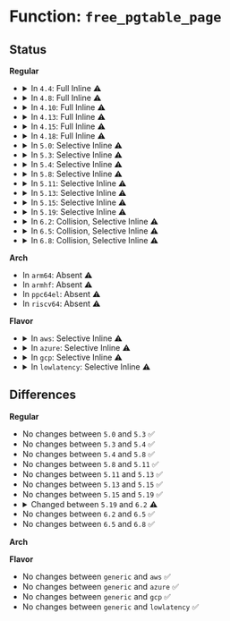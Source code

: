 # Function: <code>free_pgtable_page</code>

## Status
<b>Regular</b>
<ul>
<li>
<details>
<summary>In <code>4.4</code>: Full Inline ⚠️</summary>

**Collision:** Unique Static

**Inline:** Full

**Transformation:** False

**Instances:**

```
In drivers/iommu/intel-iommu.c (ffffffff8153656b)
Location: drivers/iommu/intel-iommu.c:656
Inline: True
Inline callers:
  - drivers/iommu/intel-iommu.c:dma_free_pagelist
  - drivers/iommu/intel-iommu.c:dma_pte_free_level
  - drivers/iommu/intel-iommu.c:dma_pte_free_pagetable
  - drivers/iommu/intel-iommu.c:free_dmar_iommu
  - drivers/iommu/intel-iommu.c:free_dmar_iommu
  - drivers/iommu/intel-iommu.c:free_dmar_iommu
  - drivers/iommu/intel-iommu.c:pfn_to_dma_pte
  - drivers/iommu/intel-iommu.c:intel_iommu_attach_device
```
</details>
</li>
<li>
<details>
<summary>In <code>4.8</code>: Full Inline ⚠️</summary>

**Collision:** Unique Static

**Inline:** Full

**Transformation:** False

**Instances:**

```
In drivers/iommu/intel-iommu.c (ffffffff8158f06a)
Location: drivers/iommu/intel-iommu.c:663
Inline: True
Inline callers:
  - drivers/iommu/intel-iommu.c:intel_iommu_attach_device
  - drivers/iommu/intel-iommu.c:free_dmar_iommu
  - drivers/iommu/intel-iommu.c:free_dmar_iommu
  - drivers/iommu/intel-iommu.c:free_dmar_iommu
  - drivers/iommu/intel-iommu.c:dma_free_pagelist
  - drivers/iommu/intel-iommu.c:dma_pte_free_pagetable
  - drivers/iommu/intel-iommu.c:dma_pte_free_level
  - drivers/iommu/intel-iommu.c:pfn_to_dma_pte
```
</details>
</li>
<li>
<details>
<summary>In <code>4.10</code>: Full Inline ⚠️</summary>

**Collision:** Unique Static

**Inline:** Full

**Transformation:** False

**Instances:**

```
In drivers/iommu/intel-iommu.c (ffffffff815bcb8a)
Location: drivers/iommu/intel-iommu.c:664
Inline: True
Inline callers:
  - drivers/iommu/intel-iommu.c:intel_iommu_attach_device
  - drivers/iommu/intel-iommu.c:free_dmar_iommu
  - drivers/iommu/intel-iommu.c:free_dmar_iommu
  - drivers/iommu/intel-iommu.c:free_dmar_iommu
  - drivers/iommu/intel-iommu.c:dma_free_pagelist
  - drivers/iommu/intel-iommu.c:dma_pte_free_pagetable
  - drivers/iommu/intel-iommu.c:dma_pte_free_level
  - drivers/iommu/intel-iommu.c:pfn_to_dma_pte
```
</details>
</li>
<li>
<details>
<summary>In <code>4.13</code>: Full Inline ⚠️</summary>

**Collision:** Unique Static

**Inline:** Full

**Transformation:** False

**Instances:**

```
In drivers/iommu/intel-iommu.c (ffffffff815d23da)
Location: drivers/iommu/intel-iommu.c:669
Inline: True
Inline callers:
  - drivers/iommu/intel-iommu.c:intel_iommu_attach_device
  - drivers/iommu/intel-iommu.c:free_dmar_iommu
  - drivers/iommu/intel-iommu.c:free_dmar_iommu
  - drivers/iommu/intel-iommu.c:free_dmar_iommu
  - drivers/iommu/intel-iommu.c:dma_free_pagelist
  - drivers/iommu/intel-iommu.c:dma_pte_free_pagetable
  - drivers/iommu/intel-iommu.c:dma_pte_free_level
  - drivers/iommu/intel-iommu.c:pfn_to_dma_pte
```
</details>
</li>
<li>
<details>
<summary>In <code>4.15</code>: Full Inline ⚠️</summary>

**Collision:** Unique Static

**Inline:** Full

**Transformation:** False

**Instances:**

```
In drivers/iommu/intel-iommu.c (ffffffff816391ba)
Location: drivers/iommu/intel-iommu.c:642
Inline: True
Inline callers:
  - drivers/iommu/intel-iommu.c:intel_iommu_attach_device
  - drivers/iommu/intel-iommu.c:free_dmar_iommu
  - drivers/iommu/intel-iommu.c:free_dmar_iommu
  - drivers/iommu/intel-iommu.c:free_dmar_iommu
  - drivers/iommu/intel-iommu.c:dma_free_pagelist
  - drivers/iommu/intel-iommu.c:dma_pte_free_pagetable
  - drivers/iommu/intel-iommu.c:dma_pte_free_level
  - drivers/iommu/intel-iommu.c:pfn_to_dma_pte
```
</details>
</li>
<li>
<details>
<summary>In <code>4.18</code>: Full Inline ⚠️</summary>

**Collision:** Unique Static

**Inline:** Full

**Transformation:** False

**Instances:**

```
In drivers/iommu/intel-iommu.c (ffffffff81674420)
Location: drivers/iommu/intel-iommu.c:644
Inline: True
Inline callers:
  - drivers/iommu/intel-iommu.c:intel_iommu_attach_device
  - drivers/iommu/intel-iommu.c:free_dmar_iommu
  - drivers/iommu/intel-iommu.c:free_dmar_iommu
  - drivers/iommu/intel-iommu.c:free_dmar_iommu
  - drivers/iommu/intel-iommu.c:dma_free_pagelist
  - drivers/iommu/intel-iommu.c:dma_pte_free_pagetable
  - drivers/iommu/intel-iommu.c:dma_pte_free_level
  - drivers/iommu/intel-iommu.c:pfn_to_dma_pte
```
</details>
</li>
<li>
<details>
<summary>In <code>5.0</code>: Selective Inline ⚠️</summary>

```c
void free_pgtable_page(void *vaddr);
```

**Collision:** Unique Global

**Inline:** Selective

**Transformation:** False

**Instances:**

```
In drivers/iommu/intel-iommu.c (ffffffff81692a50)
Location: drivers/iommu/intel-iommu.c:520
Inline: True
Inline callers:
  - drivers/iommu/intel-iommu.c:intel_iommu_attach_device
  - drivers/iommu/intel-iommu.c:free_dmar_iommu
  - drivers/iommu/intel-iommu.c:free_dmar_iommu
  - drivers/iommu/intel-iommu.c:free_dmar_iommu
  - drivers/iommu/intel-iommu.c:dma_free_pagelist
  - drivers/iommu/intel-iommu.c:dma_pte_free_pagetable
  - drivers/iommu/intel-iommu.c:dma_pte_free_level
  - drivers/iommu/intel-iommu.c:pfn_to_dma_pte
Direct callers:
  - drivers/iommu/intel-pasid.c:intel_pasid_free_table
  - drivers/iommu/intel-pasid.c:intel_pasid_free_table
```
**Symbols:**

```
ffffffff81691040-ffffffff81691052: free_pgtable_page (STB_GLOBAL)
```
</details>
</li>
<li>
<details>
<summary>In <code>5.3</code>: Selective Inline ⚠️</summary>

```c
void free_pgtable_page(void *vaddr);
```

**Collision:** Unique Global

**Inline:** Selective

**Transformation:** False

**Instances:**

```
In drivers/iommu/intel-iommu.c (ffffffff816c6875)
Location: drivers/iommu/intel-iommu.c:514
Inline: True
Inline callers:
  - drivers/iommu/intel-iommu.c:prepare_domain_attach_device
  - drivers/iommu/intel-iommu.c:free_dmar_iommu
  - drivers/iommu/intel-iommu.c:free_dmar_iommu
  - drivers/iommu/intel-iommu.c:free_dmar_iommu
  - drivers/iommu/intel-iommu.c:dma_free_pagelist
  - drivers/iommu/intel-iommu.c:dma_pte_free_pagetable
  - drivers/iommu/intel-iommu.c:dma_pte_free_level
  - drivers/iommu/intel-iommu.c:pfn_to_dma_pte
Direct callers:
  - drivers/iommu/intel-pasid.c:intel_pasid_free_table
  - drivers/iommu/intel-pasid.c:intel_pasid_free_table
```
**Symbols:**

```
ffffffff816c8f60-ffffffff816c8f72: free_pgtable_page (STB_GLOBAL)
```
</details>
</li>
<li>
<details>
<summary>In <code>5.4</code>: Selective Inline ⚠️</summary>

```c
void free_pgtable_page(void *vaddr);
```

**Collision:** Unique Global

**Inline:** Selective

**Transformation:** False

**Instances:**

```
In drivers/iommu/intel-iommu.c (ffffffff816e97e5)
Location: drivers/iommu/intel-iommu.c:525
Inline: True
Inline callers:
  - drivers/iommu/intel-iommu.c:prepare_domain_attach_device
  - drivers/iommu/intel-iommu.c:free_dmar_iommu
  - drivers/iommu/intel-iommu.c:free_dmar_iommu
  - drivers/iommu/intel-iommu.c:free_dmar_iommu
  - drivers/iommu/intel-iommu.c:dma_free_pagelist
  - drivers/iommu/intel-iommu.c:dma_pte_free_pagetable
  - drivers/iommu/intel-iommu.c:dma_pte_free_level
  - drivers/iommu/intel-iommu.c:pfn_to_dma_pte
Direct callers:
  - drivers/iommu/intel-pasid.c:intel_pasid_free_table
  - drivers/iommu/intel-pasid.c:intel_pasid_free_table
```
**Symbols:**

```
ffffffff816ebf20-ffffffff816ebf32: free_pgtable_page (STB_GLOBAL)
```
</details>
</li>
<li>
<details>
<summary>In <code>5.8</code>: Selective Inline ⚠️</summary>

```c
void free_pgtable_page(void *vaddr);
```

**Collision:** Unique Global

**Inline:** Selective

**Transformation:** False

**Instances:**

```
In drivers/iommu/intel/iommu.c (ffffffff817a2912)
Location: drivers/iommu/intel/iommu.c:522
Inline: True
Inline callers:
  - drivers/iommu/intel/iommu.c:intel_iommu_unmap
  - drivers/iommu/intel/iommu.c:prepare_domain_attach_device
  - drivers/iommu/intel/iommu.c:intel_iommu_memory_notifier
  - drivers/iommu/intel/iommu.c:intel_unmap
  - drivers/iommu/intel/iommu.c:domain_exit
  - drivers/iommu/intel/iommu.c:iova_entry_free
  - drivers/iommu/intel/iommu.c:dma_pte_free_pagetable
  - drivers/iommu/intel/iommu.c:dma_pte_free_level
  - drivers/iommu/intel/iommu.c:pfn_to_dma_pte
  - drivers/iommu/intel/iommu.c:free_context_table
  - drivers/iommu/intel/iommu.c:free_context_table
  - drivers/iommu/intel/iommu.c:free_context_table
Direct callers:
  - drivers/iommu/intel/pasid.c:intel_pasid_free_table
  - drivers/iommu/intel/pasid.c:intel_pasid_free_table
```
**Symbols:**

```
ffffffff817a3c00-ffffffff817a3c12: free_pgtable_page (STB_GLOBAL)
```
</details>
</li>
<li>
<details>
<summary>In <code>5.11</code>: Selective Inline ⚠️</summary>

```c
void free_pgtable_page(void *vaddr);
```

**Collision:** Unique Global

**Inline:** Selective

**Transformation:** False

**Instances:**

```
In drivers/iommu/intel/iommu.c (ffffffff817af1d3)
Location: drivers/iommu/intel/iommu.c:512
Inline: True
Inline callers:
  - drivers/iommu/intel/iommu.c:intel_iommu_tlb_sync
  - drivers/iommu/intel/iommu.c:prepare_domain_attach_device
  - drivers/iommu/intel/iommu.c:intel_iommu_memory_notifier
  - drivers/iommu/intel/iommu.c:domain_exit
  - drivers/iommu/intel/iommu.c:dma_pte_free_pagetable
  - drivers/iommu/intel/iommu.c:dma_pte_free_level
  - drivers/iommu/intel/iommu.c:pfn_to_dma_pte
  - drivers/iommu/intel/iommu.c:free_context_table
  - drivers/iommu/intel/iommu.c:free_context_table
  - drivers/iommu/intel/iommu.c:free_context_table
Direct callers:
  - drivers/iommu/intel/pasid.c:intel_pasid_free_table
  - drivers/iommu/intel/pasid.c:intel_pasid_free_table
```
**Symbols:**

```
ffffffff817b0b40-ffffffff817b0b52: free_pgtable_page (STB_GLOBAL)
```
</details>
</li>
<li>
<details>
<summary>In <code>5.13</code>: Selective Inline ⚠️</summary>

```c
void free_pgtable_page(void *vaddr);
```

**Collision:** Unique Global

**Inline:** Selective

**Transformation:** False

**Instances:**

```
In drivers/iommu/intel/iommu.c (ffffffff81791bb3)
Location: drivers/iommu/intel/iommu.c:521
Inline: True
Inline callers:
  - drivers/iommu/intel/iommu.c:intel_iommu_tlb_sync
  - drivers/iommu/intel/iommu.c:prepare_domain_attach_device
  - drivers/iommu/intel/iommu.c:intel_iommu_memory_notifier
  - drivers/iommu/intel/iommu.c:switch_to_super_page
  - drivers/iommu/intel/iommu.c:domain_exit
  - drivers/iommu/intel/iommu.c:free_dmar_iommu
  - drivers/iommu/intel/iommu.c:free_dmar_iommu
  - drivers/iommu/intel/iommu.c:free_dmar_iommu
  - drivers/iommu/intel/iommu.c:dma_pte_free_level
  - drivers/iommu/intel/iommu.c:pfn_to_dma_pte
Direct callers:
  - drivers/iommu/intel/pasid.c:intel_pasid_get_entry
  - drivers/iommu/intel/pasid.c:intel_pasid_free_table
  - drivers/iommu/intel/pasid.c:intel_pasid_free_table
```
**Symbols:**

```
ffffffff817935d0-ffffffff817935e2: free_pgtable_page (STB_GLOBAL)
```
</details>
</li>
<li>
<details>
<summary>In <code>5.15</code>: Selective Inline ⚠️</summary>

```c
void free_pgtable_page(void *vaddr);
```

**Collision:** Unique Global

**Inline:** Selective

**Transformation:** False

**Instances:**

```
In drivers/iommu/intel/iommu.c (ffffffff818195a6)
Location: drivers/iommu/intel/iommu.c:510
Inline: True
Inline callers:
  - drivers/iommu/intel/iommu.c:intel_iommu_tlb_sync
  - drivers/iommu/intel/iommu.c:prepare_domain_attach_device
  - drivers/iommu/intel/iommu.c:intel_iommu_memory_notifier
  - drivers/iommu/intel/iommu.c:switch_to_super_page
  - drivers/iommu/intel/iommu.c:domain_exit
  - drivers/iommu/intel/iommu.c:free_dmar_iommu
  - drivers/iommu/intel/iommu.c:free_dmar_iommu
  - drivers/iommu/intel/iommu.c:free_dmar_iommu
  - drivers/iommu/intel/iommu.c:dma_pte_free_level
  - drivers/iommu/intel/iommu.c:pfn_to_dma_pte
Direct callers:
  - drivers/iommu/intel/pasid.c:intel_pasid_get_entry
  - drivers/iommu/intel/pasid.c:intel_pasid_free_table
  - drivers/iommu/intel/pasid.c:intel_pasid_free_table
```
**Symbols:**

```
ffffffff8181b3f0-ffffffff8181b402: free_pgtable_page (STB_GLOBAL)
```
</details>
</li>
<li>
<details>
<summary>In <code>5.19</code>: Selective Inline ⚠️</summary>

```c
void free_pgtable_page(void *vaddr);
```

**Collision:** Unique Global

**Inline:** Selective

**Transformation:** False

**Instances:**

```
In drivers/iommu/intel/iommu.c (ffffffff8195d8fb)
Location: drivers/iommu/intel/iommu.c:410
Inline: True
Inline callers:
  - drivers/iommu/intel/iommu.c:intel_iommu_attach_device
  - drivers/iommu/intel/iommu.c:switch_to_super_page
  - drivers/iommu/intel/iommu.c:free_dmar_iommu
  - drivers/iommu/intel/iommu.c:free_dmar_iommu
  - drivers/iommu/intel/iommu.c:free_dmar_iommu
  - drivers/iommu/intel/iommu.c:dma_pte_free_level
  - drivers/iommu/intel/iommu.c:pfn_to_dma_pte
Direct callers:
  - drivers/iommu/intel/pasid.c:intel_pasid_free_table
  - drivers/iommu/intel/pasid.c:intel_pasid_free_table
```
**Symbols:**

```
ffffffff8195c160-ffffffff8195c17a: free_pgtable_page (STB_GLOBAL)
```
</details>
</li>
<li>
<details>
<summary>In <code>6.2</code>: Collision, Selective Inline ⚠️</summary>

```c
void free_pgtable_page(u64 *pt);
```

**Collision:** Static-Global Collision

**Inline:** Selective

**Transformation:** False

**Instances:**

```
In drivers/iommu/amd/io_pgtable_v2.c (ffffffff81abb1ab)
Location: drivers/iommu/amd/io_pgtable_v2.c:108
Inline: True
Inline callers:
  - drivers/iommu/amd/io_pgtable_v2.c:v2_alloc_pgtable
  - drivers/iommu/amd/io_pgtable_v2.c:v2_alloc_pte
  - drivers/iommu/amd/io_pgtable_v2.c:v2_alloc_pte
  - drivers/iommu/amd/io_pgtable_v2.c:free_pgtable
  - drivers/iommu/amd/io_pgtable_v2.c:free_pgtable
```
```
In drivers/iommu/intel/iommu.c (ffffffff81ac52c0)
Location: drivers/iommu/intel/iommu.c:385
Inline: True
Inline callers:
  - drivers/iommu/intel/iommu.c:intel_iommu_attach_device
  - drivers/iommu/intel/iommu.c:switch_to_super_page
  - drivers/iommu/intel/iommu.c:free_dmar_iommu
  - drivers/iommu/intel/iommu.c:free_dmar_iommu
  - drivers/iommu/intel/iommu.c:free_dmar_iommu
  - drivers/iommu/intel/iommu.c:dma_pte_free_level
  - drivers/iommu/intel/iommu.c:pfn_to_dma_pte
Direct callers:
  - drivers/iommu/intel/pasid.c:intel_pasid_free_table
  - drivers/iommu/intel/pasid.c:intel_pasid_free_table
```
**Symbols:**

```
ffffffff81ac3c40-ffffffff81ac3c5a: free_pgtable_page (STB_GLOBAL)
```
</details>
</li>
<li>
<details>
<summary>In <code>6.5</code>: Collision, Selective Inline ⚠️</summary>

```c
void free_pgtable_page(u64 *pt);
```

**Collision:** Static-Global Collision

**Inline:** Selective

**Transformation:** False

**Instances:**

```
In drivers/iommu/amd/io_pgtable_v2.c (ffffffff81b07bc5)
Location: drivers/iommu/amd/io_pgtable_v2.c:102
Inline: True
Inline callers:
  - drivers/iommu/amd/io_pgtable_v2.c:v2_alloc_pgtable
  - drivers/iommu/amd/io_pgtable_v2.c:v2_alloc_pte
  - drivers/iommu/amd/io_pgtable_v2.c:v2_alloc_pte
  - drivers/iommu/amd/io_pgtable_v2.c:free_pgtable
  - drivers/iommu/amd/io_pgtable_v2.c:free_pgtable
```
```
In drivers/iommu/intel/iommu.c (ffffffff81b11d30)
Location: drivers/iommu/intel/iommu.c:385
Inline: True
Inline callers:
  - drivers/iommu/intel/iommu.c:intel_iommu_attach_device
  - drivers/iommu/intel/iommu.c:switch_to_super_page
  - drivers/iommu/intel/iommu.c:dma_pte_free_level
  - drivers/iommu/intel/iommu.c:pfn_to_dma_pte
Direct callers:
  - drivers/iommu/intel/pasid.c:intel_pasid_free_table
  - drivers/iommu/intel/pasid.c:intel_pasid_free_table
```
**Symbols:**

```
ffffffff81b10630-ffffffff81b1064a: free_pgtable_page (STB_GLOBAL)
```
</details>
</li>
<li>
<details>
<summary>In <code>6.8</code>: Collision, Selective Inline ⚠️</summary>

```c
void free_pgtable_page(u64 *pt);
```

**Collision:** Static-Global Collision

**Inline:** Selective

**Transformation:** False

**Instances:**

```
In drivers/iommu/amd/io_pgtable_v2.c (ffffffff81b5bbf5)
Location: drivers/iommu/amd/io_pgtable_v2.c:102
Inline: True
Inline callers:
  - drivers/iommu/amd/io_pgtable_v2.c:v2_alloc_pgtable
  - drivers/iommu/amd/io_pgtable_v2.c:v2_alloc_pte
  - drivers/iommu/amd/io_pgtable_v2.c:v2_alloc_pte
  - drivers/iommu/amd/io_pgtable_v2.c:free_pgtable
  - drivers/iommu/amd/io_pgtable_v2.c:free_pgtable
```
```
In drivers/iommu/intel/iommu.c (ffffffff81b675af)
Location: drivers/iommu/intel/iommu.c:248
Inline: True
Inline callers:
  - drivers/iommu/intel/iommu.c:prepare_domain_attach_device
  - drivers/iommu/intel/iommu.c:switch_to_super_page
  - drivers/iommu/intel/iommu.c:dma_pte_free_level
  - drivers/iommu/intel/iommu.c:pfn_to_dma_pte
Direct callers:
  - drivers/iommu/intel/pasid.c:intel_pasid_free_table
  - drivers/iommu/intel/pasid.c:intel_pasid_free_table
```
**Symbols:**

```
ffffffff81b650d0-ffffffff81b650ea: free_pgtable_page (STB_GLOBAL)
```
</details>
</li>
</ul>
<b>Arch</b>
<ul>
<li>
In <code>arm64</code>: Absent ⚠️
</li>
<li>
In <code>armhf</code>: Absent ⚠️
</li>
<li>
In <code>ppc64el</code>: Absent ⚠️
</li>
<li>
In <code>riscv64</code>: Absent ⚠️
</li>
</ul>
<b>Flavor</b>
<ul>
<li>
<details>
<summary>In <code>aws</code>: Selective Inline ⚠️</summary>

```c
void free_pgtable_page(void *vaddr);
```

**Collision:** Unique Global

**Inline:** Selective

**Transformation:** False

**Instances:**

```
In drivers/iommu/intel-iommu.c (ffffffff816af2c5)
Location: drivers/iommu/intel-iommu.c:525
Inline: True
Inline callers:
  - drivers/iommu/intel-iommu.c:prepare_domain_attach_device
  - drivers/iommu/intel-iommu.c:free_dmar_iommu
  - drivers/iommu/intel-iommu.c:free_dmar_iommu
  - drivers/iommu/intel-iommu.c:free_dmar_iommu
  - drivers/iommu/intel-iommu.c:dma_free_pagelist
  - drivers/iommu/intel-iommu.c:dma_pte_free_pagetable
  - drivers/iommu/intel-iommu.c:dma_pte_free_level
  - drivers/iommu/intel-iommu.c:pfn_to_dma_pte
Direct callers:
  - drivers/iommu/intel-pasid.c:intel_pasid_free_table
  - drivers/iommu/intel-pasid.c:intel_pasid_free_table
```
**Symbols:**

```
ffffffff816b1850-ffffffff816b1862: free_pgtable_page (STB_GLOBAL)
```
</details>
</li>
<li>
<details>
<summary>In <code>azure</code>: Selective Inline ⚠️</summary>

```c
void free_pgtable_page(void *vaddr);
```

**Collision:** Unique Global

**Inline:** Selective

**Transformation:** False

**Instances:**

```
In drivers/iommu/intel-iommu.c (ffffffff8168cc15)
Location: drivers/iommu/intel-iommu.c:525
Inline: True
Inline callers:
  - drivers/iommu/intel-iommu.c:prepare_domain_attach_device
  - drivers/iommu/intel-iommu.c:free_dmar_iommu
  - drivers/iommu/intel-iommu.c:free_dmar_iommu
  - drivers/iommu/intel-iommu.c:free_dmar_iommu
  - drivers/iommu/intel-iommu.c:dma_free_pagelist
  - drivers/iommu/intel-iommu.c:dma_pte_free_pagetable
  - drivers/iommu/intel-iommu.c:dma_pte_free_level
  - drivers/iommu/intel-iommu.c:pfn_to_dma_pte
Direct callers:
  - drivers/iommu/intel-pasid.c:intel_pasid_free_table
  - drivers/iommu/intel-pasid.c:intel_pasid_free_table
```
**Symbols:**

```
ffffffff8168f350-ffffffff8168f362: free_pgtable_page (STB_GLOBAL)
```
</details>
</li>
<li>
<details>
<summary>In <code>gcp</code>: Selective Inline ⚠️</summary>

```c
void free_pgtable_page(void *vaddr);
```

**Collision:** Unique Global

**Inline:** Selective

**Transformation:** False

**Instances:**

```
In drivers/iommu/intel-iommu.c (ffffffff816dd4a5)
Location: drivers/iommu/intel-iommu.c:525
Inline: True
Inline callers:
  - drivers/iommu/intel-iommu.c:prepare_domain_attach_device
  - drivers/iommu/intel-iommu.c:free_dmar_iommu
  - drivers/iommu/intel-iommu.c:free_dmar_iommu
  - drivers/iommu/intel-iommu.c:free_dmar_iommu
  - drivers/iommu/intel-iommu.c:dma_free_pagelist
  - drivers/iommu/intel-iommu.c:dma_pte_free_pagetable
  - drivers/iommu/intel-iommu.c:dma_pte_free_level
  - drivers/iommu/intel-iommu.c:pfn_to_dma_pte
Direct callers:
  - drivers/iommu/intel-pasid.c:intel_pasid_free_table
  - drivers/iommu/intel-pasid.c:intel_pasid_free_table
```
**Symbols:**

```
ffffffff816dfbe0-ffffffff816dfbf2: free_pgtable_page (STB_GLOBAL)
```
</details>
</li>
<li>
<details>
<summary>In <code>lowlatency</code>: Selective Inline ⚠️</summary>

```c
void free_pgtable_page(void *vaddr);
```

**Collision:** Unique Global

**Inline:** Selective

**Transformation:** False

**Instances:**

```
In drivers/iommu/intel-iommu.c (ffffffff816f79a5)
Location: drivers/iommu/intel-iommu.c:525
Inline: True
Inline callers:
  - drivers/iommu/intel-iommu.c:prepare_domain_attach_device
  - drivers/iommu/intel-iommu.c:free_dmar_iommu
  - drivers/iommu/intel-iommu.c:free_dmar_iommu
  - drivers/iommu/intel-iommu.c:free_dmar_iommu
  - drivers/iommu/intel-iommu.c:dma_free_pagelist
  - drivers/iommu/intel-iommu.c:dma_pte_free_pagetable
  - drivers/iommu/intel-iommu.c:dma_pte_free_level
  - drivers/iommu/intel-iommu.c:pfn_to_dma_pte
Direct callers:
  - drivers/iommu/intel-pasid.c:intel_pasid_free_table
  - drivers/iommu/intel-pasid.c:intel_pasid_free_table
```
**Symbols:**

```
ffffffff816fa1f0-ffffffff816fa202: free_pgtable_page (STB_GLOBAL)
```
</details>
</li>
</ul>

## Differences
<b>Regular</b>
<ul>
<li>
No changes between <code>5.0</code> and <code>5.3</code> ✅
</li>
<li>
No changes between <code>5.3</code> and <code>5.4</code> ✅
</li>
<li>
No changes between <code>5.4</code> and <code>5.8</code> ✅
</li>
<li>
No changes between <code>5.8</code> and <code>5.11</code> ✅
</li>
<li>
No changes between <code>5.11</code> and <code>5.13</code> ✅
</li>
<li>
No changes between <code>5.13</code> and <code>5.15</code> ✅
</li>
<li>
No changes between <code>5.15</code> and <code>5.19</code> ✅
</li>
<li>
<details>
<summary>Changed between <code>5.19</code> and <code>6.2</code> ⚠️</summary>
<ul>
<li>
<b>Param added. </b>
<code>u64 *pt</code>
</li>
<li>
<b>Param removed. </b>
<code>void *vaddr</code>
</li>
</ul>
</details>
</li>
<li>
No changes between <code>6.2</code> and <code>6.5</code> ✅
</li>
<li>
No changes between <code>6.5</code> and <code>6.8</code> ✅
</li>
</ul>
<b>Arch</b>
<ul>
</ul>
<b>Flavor</b>
<ul>
<li>
No changes between <code>generic</code> and <code>aws</code> ✅
</li>
<li>
No changes between <code>generic</code> and <code>azure</code> ✅
</li>
<li>
No changes between <code>generic</code> and <code>gcp</code> ✅
</li>
<li>
No changes between <code>generic</code> and <code>lowlatency</code> ✅
</li>
</ul>
